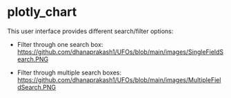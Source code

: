 # plotly_chart

This user interface provides different search/filter options:

- Filter through one search box:
https://github.com/dhanaprakash1/UFOs/blob/main/images/SingleFieldSearch.PNG

- Filter through multiple search boxes:
https://github.com/dhanaprakash1/UFOs/blob/main/images/MultipleFieldSearch.PNG
